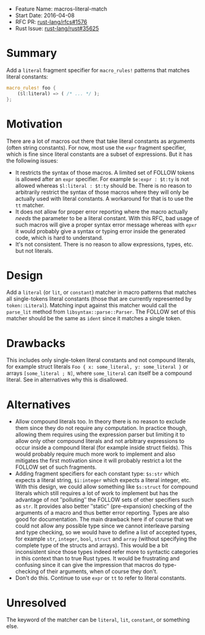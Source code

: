 - Feature Name: macros-literal-match
- Start Date: 2016-04-08
- RFC PR: [rust-lang/rfcs#1576](https://github.com/rust-lang/rfcs/pull/1576)
- Rust Issue: [rust-lang/rust#35625](https://github.com/rust-lang/rust/issues/35625)

# Summary

Add a `literal` fragment specifier for `macro_rules!` patterns that matches literal constants:

```rust
macro_rules! foo {
    ($l:literal) => ( /* ... */ );
};
```

# Motivation

There are a lot of macros out there that take literal constants as arguments (often string constants). For now, most use the `expr` fragment specifier, which is fine since literal constants are a subset of expressions. But it has the following issues:
* It restricts the syntax of those macros. A limited set of FOLLOW tokens is allowed after an `expr` specifier. For example `$e:expr : $t:ty` is not allowed whereas `$l:literal : $t:ty` should be. There is no reason to arbitrarily restrict the syntax of those macros where they will only be actually used with literal constants. A workaround for that is to use the `tt` matcher.
* It does not allow for proper error reporting where the macro actually *needs* the parameter to be a literal constant. With this RFC, bad usage of such macros will give a proper syntax error message whereas with `epxr` it would probably give a syntax or typing error inside the generated code, which is hard to understand.
* It's not consistent. There is no reason to allow expressions, types, etc. but not literals.

# Design

Add a `literal` (or `lit`, or `constant`) matcher in macro patterns that matches all single-tokens literal constants (those that are currently represented by `token::Literal`).
Matching input against this matcher would call the `parse_lit` method from `libsyntax::parse::Parser`. The FOLLOW set of this matcher should be the same as `ident` since it matches a single token.

# Drawbacks

This includes only single-token literal constants and not compound literals, for example struct literals `Foo { x: some_literal, y: some_literal }` or arrays `[some_literal ; N]`, where `some_literal` can itself be a compound literal. See in alternatives why this is disallowed.

# Alternatives

* Allow compound literals too. In theory there is no reason to exclude them since they do not require any computation. In practice though, allowing them requires using the expression parser but limiting it to allow only other compound literals and not arbitrary expressions to occur inside a compound literal (for example inside struct fields). This would probably require much more work to implement and also mitigates the first motivation since it will probably restrict a lot the FOLLOW set of such fragments.
* Adding fragment specifiers for each constant type: `$s:str` which expects a literal string, `$i:integer` which expects a literal integer, etc. With this design, we could allow something like `$s:struct` for compound literals which still requires a lot of work to implement but has the advantage of not ‶polluting″ the FOLLOW sets of other specifiers such as `str`. It provides also better ‶static″ (pre-expansion) checking of the arguments of a macro and thus better error reporting. Types are also good for documentation. The main drawback here if of course that we could not allow any possible type since we cannot interleave parsing and type checking, so we would have to define a list of accepted types, for example `str`, `integer`, `bool`, `struct` and `array` (without specifying the complete type of the structs and arrays). This would be a bit inconsistent since those types indeed refer more to syntactic categories in this context than to true Rust types. It would be frustrating and confusing since it can give the impression that macros do type-checking of their arguments, when of course they don't.
* Don't do this. Continue to use `expr` or `tt` to refer to literal constants.

# Unresolved

The keyword of the matcher can be `literal`, `lit`, `constant`, or something else.
